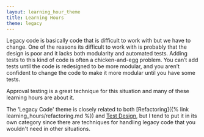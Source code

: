 ```yaml
---
layout: learning_hour_theme
title: Learning Hours
theme: legacy
---
```


Legacy code is basically code that is difficult to work with but we have to change. One of the reasons its difficult to work with is probably that the design is poor and it lacks both modularity and automated tests. Adding tests to this kind of code is often a chicken-and-egg problem. You can’t add tests until the code is redesigned to be more modular, and you aren’t confident to change the code to make it more modular until you have some tests.

Approval testing is a great technique for this situation and many of these learning hours are about it.

The 'Legacy Code' theme is closely related to both [Refactoring]({% link learning_hours/refactoring.md %}) and [Test Design](/learning_hours/test_design.html), but I tend to put it in its own category since there are techniques for handling legacy code that you wouldn't need in other situations.

